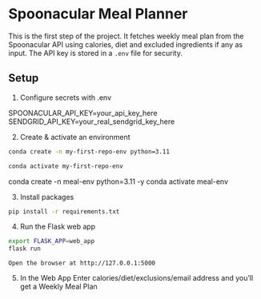 # Spoonacular Meal Planner

This is the first step of the project.
It fetches weekly meal plan from the Spoonacular API using calories, diet and excluded ingredients if any as input.
The API key is stored in a `.env` file for security.

## Setup

1. Configure secrets with .env

SPOONACULAR_API_KEY=your_api_key_here
SENDGRID_API_KEY=your_real_sendgrid_key_here

2. Create & activate an environment
```sh
conda create -n my-first-repo-env python=3.11

conda activate my-first-repo-env
```
conda create -n meal-env python=3.11 -y
conda activate meal-env

3. Install packages
```sh
pip install -r requirements.txt
```
4. Run the Flask web app
```sh
export FLASK_APP=web_app
flask run
```
    Open the browser at http://127.0.0.1:5000

5. In the Web App
Enter calories/diet/exclusions/email address and you’ll get a Weekly Meal Plan